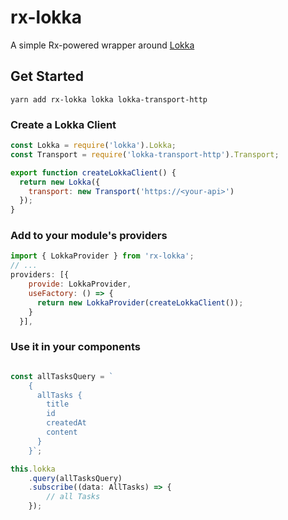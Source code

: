 # rx-lokka

A simple Rx-powered wrapper around [Lokka](https://github.com/kadirahq/lokka)

## Get Started

    yarn add rx-lokka lokka lokka-transport-http

### Create a Lokka Client

```javascript
const Lokka = require('lokka').Lokka;
const Transport = require('lokka-transport-http').Transport;

export function createLokkaClient() {
  return new Lokka({
    transport: new Transport('https://<your-api>')
  });
}
```

### Add to your module's providers

```javascript
import { LokkaProvider } from 'rx-lokka';
// ...
providers: [{
    provide: LokkaProvider,
    useFactory: () => {
      return new LokkaProvider(createLokkaClient());
    }
  }],
```

### Use it in your components

```javascript

const allTasksQuery = `
    {
      allTasks {
        title
        id
        createdAt
        content
      }
    }`;

this.lokka
    .query(allTasksQuery)
    .subscribe((data: AllTasks) => {
        // all Tasks
    });
```
